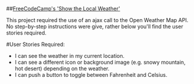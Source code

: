 ##[FreeCodeCamp's 'Show the Local Weather'](http://www.freecodecamp.com/challenges/show-the-local-weather)

This project required the use of an ajax call to the Open Weather Map API. No step-by-step instructions were give, rather below you'll find the user stories required.

#User Stories Required:
- I can see the weather in my current location.
- I can see a different icon or background image (e.g. snowy mountain, hot desert) depending on the weather.
- I can push a button to toggle between Fahrenheit and Celsius.
